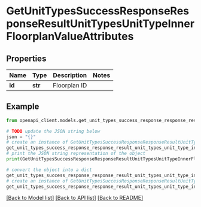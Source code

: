 # GetUnitTypesSuccessResponseResponseResultUnitTypesUnitTypeInnerFloorplanValueAttributes


## Properties

Name | Type | Description | Notes
------------ | ------------- | ------------- | -------------
**id** | **str** | Floorplan ID | 

## Example

```python
from openapi_client.models.get_unit_types_success_response_response_result_unit_types_unit_type_inner_floorplan_value_attributes import GetUnitTypesSuccessResponseResponseResultUnitTypesUnitTypeInnerFloorplanValueAttributes

# TODO update the JSON string below
json = "{}"
# create an instance of GetUnitTypesSuccessResponseResponseResultUnitTypesUnitTypeInnerFloorplanValueAttributes from a JSON string
get_unit_types_success_response_response_result_unit_types_unit_type_inner_floorplan_value_attributes_instance = GetUnitTypesSuccessResponseResponseResultUnitTypesUnitTypeInnerFloorplanValueAttributes.from_json(json)
# print the JSON string representation of the object
print(GetUnitTypesSuccessResponseResponseResultUnitTypesUnitTypeInnerFloorplanValueAttributes.to_json())

# convert the object into a dict
get_unit_types_success_response_response_result_unit_types_unit_type_inner_floorplan_value_attributes_dict = get_unit_types_success_response_response_result_unit_types_unit_type_inner_floorplan_value_attributes_instance.to_dict()
# create an instance of GetUnitTypesSuccessResponseResponseResultUnitTypesUnitTypeInnerFloorplanValueAttributes from a dict
get_unit_types_success_response_response_result_unit_types_unit_type_inner_floorplan_value_attributes_from_dict = GetUnitTypesSuccessResponseResponseResultUnitTypesUnitTypeInnerFloorplanValueAttributes.from_dict(get_unit_types_success_response_response_result_unit_types_unit_type_inner_floorplan_value_attributes_dict)
```
[[Back to Model list]](../README.md#documentation-for-models) [[Back to API list]](../README.md#documentation-for-api-endpoints) [[Back to README]](../README.md)


